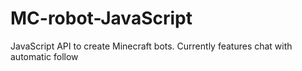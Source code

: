 # MC-robot-JavaScript
JavaScript API to create Minecraft bots. Currently features chat with automatic follow
